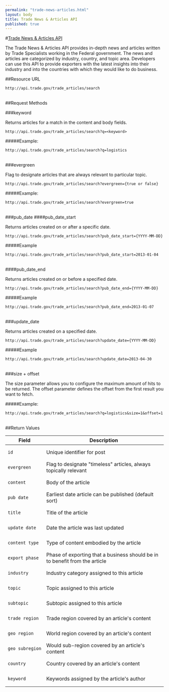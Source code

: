 ```yaml
---
permalink: "trade-news-articles.html"
layout: body
title: Trade News & Articles API
published: true
---
```


#<a href="trade-news-articles.html">Trade News & Articles API</a>

The Trade News & Articles API provides in-depth news and articles written by Trade Specialists working in the Federal government.  The news and articles are categorized by industry, country, and topic area.  Developers can use this API to provide exporters with the latest insights into their industry and into the countries with which they would like to do business.

##Resource URL

    http://api.trade.gov/trade_articles/search
</br>
##Request Methods

###keyword

Returns articles for a match in the content and body fields.

    http://api.trade.gov/trade_articles/search?q=<keyword>

#####Example:

    http://api.trade.gov/trade_articles/search?q=logistics
</br>
###evergreen

Flag to designate articles that are always relevant to particular topic.

    http://api.trade.gov/trade_articles/search?evergreen={true or false}

#####Example:

    http://api.trade.gov/trade_articles/search?evergreen=true
</br>
###pub_date
####pub_date_start

Returns articles created on or after a specific date.

    http://api.trade.gov/trade_articles/search?pub_date_start={YYYY-MM-DD}

#####Example

    http://api.trade.gov/trade_articles/search?pub_date_start=2013-01-04
</br>
####pub_date_end

Returns articles created on or before a specified date.

    http://api.trade.gov/trade_articles/search?pub_date_end={YYYY-MM-DD}

#####Example

    http://api.trade.gov/trade_articles/search?pub_date_end=2013-01-07
</br>
###update_date

Returns articles created on a specified date.

    http://api.trade.gov/trade_articles/search?update_date={YYYY-MM-DD}

#####Example

    http://api.trade.gov/trade_articles/search?update_date=2013-04-30
</br>
###size + offset

The size parameter allows you to configure the maximum amount of hits to be returned. The offset parameter defines the offset from the first result you want to fetch.

#####Example:

    http://api.trade.gov/trade_articles/search?q=logistics&size=1&offset=1
</br>   
##Return Values

| Field             | Description                                                     |
| ----------------- | --------------------------------------------------------------- |
| <pre><code>id</code></pre>                | Unique identifier for post                                      |
| <pre><code>evergreen</code></pre> | Flag to designate "timeless" articles, always topically relevant |
| <pre><code>content</code></pre>	| Body of the article |
| <pre><code>pub_date</code></pre> | Earliest date article can be published (default sort) |
| <pre><code>title</code></pre> | Title of the article |
| <pre><code>update_date</code></pre> | Date the article was last updated |
| <pre><code>content_type</code></pre> | Type of content embodied by the article |
| <pre><code>export_phase</code></pre> | Phase of exporting that a business should be in to benefit from the article |
| <pre><code>industry</code></pre> | Industry category assigned to this article |
| <pre><code>topic</code></pre> | Topic assigned to this article |
| <pre><code>subtopic</code></pre> | Subtopic assigned to this article |
| <pre><code>trade_region</code></pre> | Trade region covered by an article's content |
| <pre><code>geo_region</code></pre> | World region covered by an article's content |
| <pre><code>geo_subregion</code></pre> | Would sub-region covered by an article's content |
| <pre><code>country</code></pre> | Country covered by an article's content |
| <pre><code>keyword</code></pre> | Keywords assigned by the article's author |
